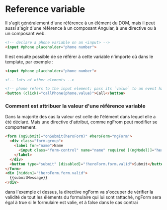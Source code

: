 # Reference variable
Il s'agit généralement d'une référence à un élément du DOM, mais il peut aussi s'agir d'une référence à un composant Angular, à une directive ou à un composant web.

```html
<!-- declare a phone variable on an <input> -->
<input #phone placeholder="phone number">
```

Il est ensuite possible de se référer à cette variable n'importe où dans le template, par exemple :
```html
<input #phone placeholder="phone number">

<!-- lots of other elements -->

<!-- phone refers to the input element; pass its `value` to an event handler -->
<button (click)="callPhone(phone.value)">Call</button>
```
### Comment est attribuer la valeur d'une référence variable
Dans la majorité des cas la valeur est celle de l'élément dans lequel elle a été déclaré. Mais une directive d'attribut, comme ngFrom peut modifier se comportement.

```html
<form (ngSubmit)="onSubmit(heroForm)" #heroForm="ngForm">
  <div class="form-group">
    <label for="name">Name
      <input class="form-control" name="name" required [(ngModel)]="hero.name">
    </label>
  </div>
  <button type="submit" [disabled]="!heroForm.form.valid">Submit</button>
</form>
<div [hidden]="!heroForm.form.valid">
  {{submitMessage}}
</div>
```

dans l'exemple ci dessus, la directive ngForm va s'occuper de vérifier la validité de tout les éléments du formulaire qui lui sont rattaché, ngForm sera égal à true si le formulaire est valie, et à false dans le cas contrai

<!--stackedit_data:
eyJoaXN0b3J5IjpbMTk5NzQxNTM1OCwtMTI1ODAyNjI5OV19
-->